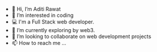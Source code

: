 - 👋 Hi, I’m Aditi Rawat
- 👀 I’m interested in coding
- 💻 I'm a Full Stack web developer.
- 🌱 I’m currently exploring by web3. 
- 💞️ I’m looking to collaborate on web development projects
- 📫 How to reach me ...

<!---
Aditi571/Aditi571 is a ✨ special ✨ repository because its `README.md` (this file) appears on your GitHub profile.
You can click the Preview link to take a look at your changes.
--->
